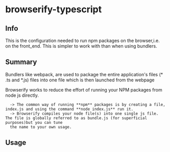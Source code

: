 # browserify-typescript

## Info
This is the configuration needed to run npm packages on the browser,i.e. on the front_end. 
This is simpler to work with than when using bundlers. 

## Summary
Bundlers like webpack, are used to package the entire application's files (* .ts and *.js) files into one file which is then launched from the webpage

Browserify works to reduce the effort of running your NPM packages from node js directly.
  ```text
    -> The common way of running **npm** packages is by creating a file, index.js and using the command **node index.js** run it.
    -> Browserify compiles your node file(s) into one single js file. The file is globally referred to as bundle.js (for superficial purposes)but you can tune
    the name to your own usage.
  
  ```
  
## Usage
